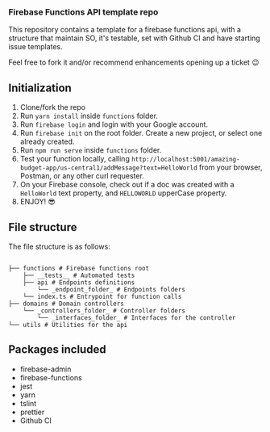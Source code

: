 ### Firebase Functions API template repo

This repository contains a template for a firebase functions api, with a structure that maintain SO, it's testable, set with Github CI and have starting issue templates.

Feel free to fork it and/or recommend enhancements opening up a ticket 😉️

## Initialization

1. Clone/fork the repo
2. Run `yarn install` inside `functions` folder.
3. Run `firebase login` and login with your Google account.
4. Run `firebase init` on the root folder. Create a new project, or select one already created.
5. Run `npm run serve` inside `functions` folder.
6. Test your function locally, calling `http://localhost:5001/amazing-budget-app/us-central1/addMessage?text=HelloWorld` from your browser, Postman, or any other curl requester.
7. On your Firebase console, check out if a doc was created with a `HelloWorld` text property, and `HELLOWORLD` upperCase property.
8. ENJOY! 😎️

## File structure

The file structure is as follows:

```

├── functions # Firebase functions root
    ├── __tests__ # Automated tests
    ├── api # Endpoints definitions
        └── _endpoint_folder_ # Endpoints folders
    └── index.ts # Entrypoint for function calls
├── domains # Domain controllers
    └── _controllers_folder_ # Controller folders
        └── _interfaces_folder_ # Interfaces for the controller
└── utils # Utilities for the api

```

## Packages included

- firebase-admin
- firebase-functions
- jest
- yarn
- tslint
- prettier
- Github CI
